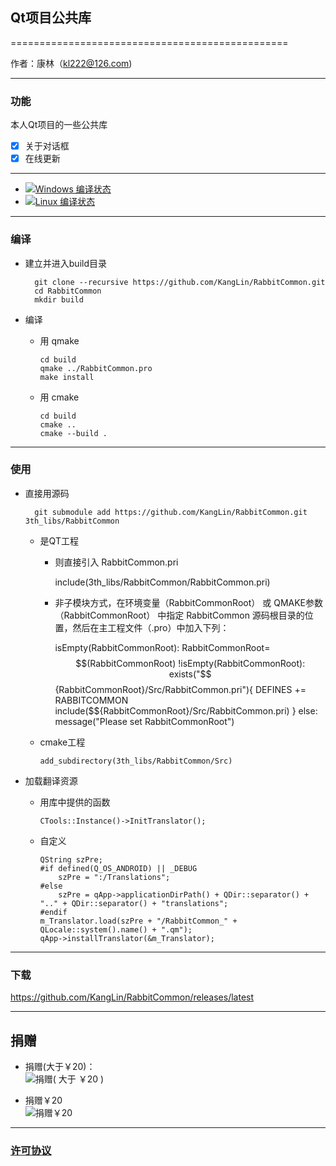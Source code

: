 ## Qt项目公共库

================================================

作者：康林（kl222@126.com)

------------------------------------------------

### 功能

本人Qt项目的一些公共库

- [x] 关于对话框
- [x] 在线更新

------------------------------------------------

- [![Windows 编译状态](https://ci.appveyor.com/api/projects/status/cy6jwbbysuj7t1wp/branch/master?svg=true)](https://ci.appveyor.com/project/KangLin/rabbitcommon/branch/master)
- [![Linux 编译状态](https://travis-ci.org/KangLin/RabbitCommon.svg?branch=master)](https://travis-ci.org/KangLin/RabbitCommon)

------------------------------------------------

### 编译
- 建立并进入build目录

        git clone --recursive https://github.com/KangLin/RabbitCommon.git
        cd RabbitCommon
        mkdir build

- 编译
  + 用 qmake 

        cd build
        qmake ../RabbitCommon.pro
        make install
    
  + 用 cmake
  
        cd build
        cmake ..
        cmake --build .

------------------------------------------------

### 使用
- 直接用源码

        git submodule add https://github.com/KangLin/RabbitCommon.git 3th_libs/RabbitCommon

  + 是QT工程
    - 则直接引入 RabbitCommon.pri

        include(3th_libs/RabbitCommon/RabbitCommon.pri)

    - 非子模块方式，在环境变量（RabbitCommonRoot） 或 QMAKE参数 （RabbitCommonRoot） 
      中指定 RabbitCommon 源码根目录的位置，然后在主工程文件（.pro）中加入下列：
    
        isEmpty(RabbitCommonRoot): RabbitCommonRoot=$$(RabbitCommonRoot)
        !isEmpty(RabbitCommonRoot): exists("$${RabbitCommonRoot}/Src/RabbitCommon.pri"){
            DEFINES += RABBITCOMMON
            include($${RabbitCommonRoot}/Src/RabbitCommon.pri)
        } else: message("Please set RabbitCommonRoot")
    
  + cmake工程

        add_subdirectory(3th_libs/RabbitCommon/Src)

- 加载翻译资源
  + 用库中提供的函数

        CTools::Instance()->InitTranslator();

  + 自定义
  
        QString szPre;    
        #if defined(Q_OS_ANDROID) || _DEBUG
            szPre = ":/Translations";
        #else
            szPre = qApp->applicationDirPath() + QDir::separator() + ".." + QDir::separator() + "translations";
        #endif
        m_Translator.load(szPre + "/RabbitCommon_" + QLocale::system().name() + ".qm");
        qApp->installTranslator(&m_Translator);
        
------------------------------------------------

### 下载
https://github.com/KangLin/RabbitCommon/releases/latest

------------------------------------------------

## 捐赠
- 捐赠(大于￥20)：  
![捐赠( 大于 ￥20 )](https://raw.githubusercontent.com/KangLin/Tasks/master/Src/Resource/image/Contribute.png "捐赠(大于￥20)")

- 捐赠￥20  
![捐赠￥20](https://raw.githubusercontent.com/KangLin/Tasks/master/Src/Resource/image/Contribute20.png "捐赠￥20")

------------------------------------------------

### [许可协议](License.md "License.md")
